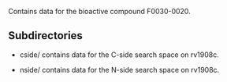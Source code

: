 Contains data for the bioactive compound F0030-0020.

## Subdirectories

- cside/ contains data for the C-side search space on rv1908c.

- nside/ contains data for the N-side search space on rv1908c.


